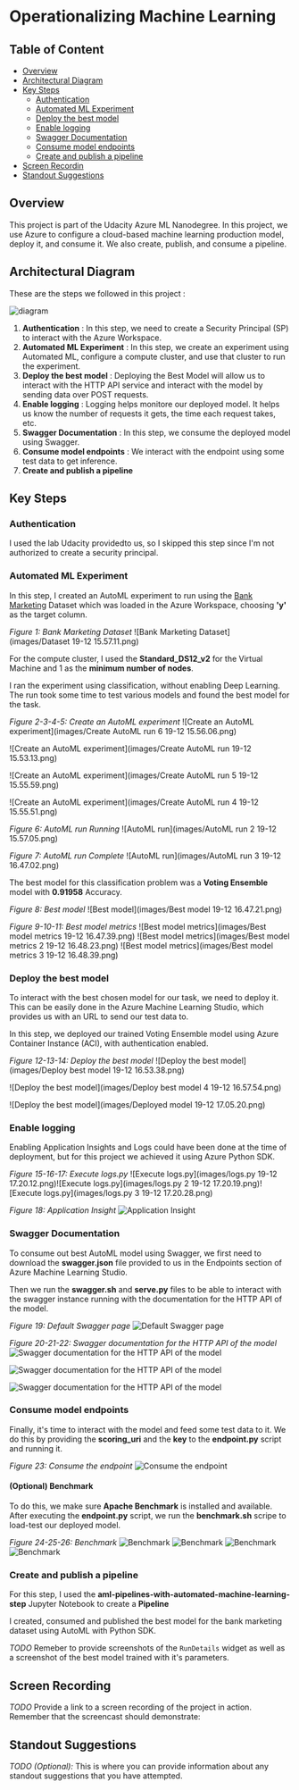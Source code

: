# Operationalizing Machine Learning

## Table of Content
* [Overview](#overview)
* [Architectural Diagram](#architectural-diagram)
* [Key Steps](#architectural-diagram)
    * [Authentication](#authentication)
    * [Automated ML Experiment](#automated-ml-experiment)
    * [Deploy the best model](#deploy-the-best-model)
    * [Enable logging](#enable-logging)
    * [Swagger Documentation](#swagger-documentation)
    * [Consume model endpoints](#consume-model-endpoints)
    * [Create and publish a pipeline](#create-and-publish-a-pipeline)
* [Screen Recordin](#screen-recording)
* [Standout Suggestions](#standout-suggestions)

## Overview
This project is part of the Udacity Azure ML Nanodegree.
In this project, we use Azure to configure a cloud-based machine learning production model, deploy it, and consume it. We also create, publish, and consume a pipeline.

## Architectural Diagram
These are the steps we followed in this project :

![diagram](images/diagram.png)

1. **Authentication** : In this step, we need to create a Security Principal (SP) to interact with the Azure Workspace.
2. **Automated ML Experiment** : In this step, we create an experiment using Automated ML, configure a compute cluster, and use that cluster to run the experiment.
3. **Deploy the best model** : Deploying the Best Model will allow us to interact with the HTTP API service and interact with the model by sending data over POST requests.
4. **Enable logging** : Logging helps monitore our deployed model. It helps us know the number of requests it gets, the time each request takes, etc.
5. **Swagger Documentation** : In this step, we consume the deployed model using Swagger.
6. **Consume model endpoints** : We interact with the endpoint using some test data to get inference.
7. **Create and publish a pipeline**

## Key Steps

### Authentication
I used the lab Udacity providedto us, so I skipped this step since I'm not authorized to create a security principal.

### Automated ML Experiment
In this step, I created an AutoML experiment to run using the [Bank Marketing](https://automlsamplenotebookdata.blob.core.windows.net/automl-sample-notebook-data/bankmarketing_train.csv) Dataset which was loaded in the Azure Workspace, choosing **'y'** as the target column.

*Figure 1: Bank Marketing Dataset*
![Bank Marketing Dataset](images/Dataset 19-12 15.57.11.png)

For the compute cluster, I used the **Standard_DS12_v2** for the Virtual Machine and 1 as the **minimum number of nodes**.

I ran the experiment using classification, without enabling Deep Learning. The run took some time to test various models and found the best model for the task.

*Figure 2-3-4-5: Create an AutoML experiment*
![Create an AutoML experiment](images/Create AutoML run 6 19-12 15.56.06.png)

![Create an AutoML experiment](images/Create AutoML run 19-12 15.53.13.png)

![Create an AutoML experiment](images/Create AutoML run 5 19-12 15.55.59.png)

![Create an AutoML experiment](images/Create AutoML run 4 19-12 15.55.51.png)

*Figure 6: AutoML run Running*
![AutoML run](images/AutoML run 2 19-12 15.57.05.png)

*Figure 7: AutoML run Complete*
![AutoML run](images/AutoML run 3 19-12 16.47.02.png)

The best model for this classification problem was a **Voting Ensemble** model with **0.91958** Accuracy.

*Figure 8: Best model*
![Best model](images/Best model 19-12 16.47.21.png)

*Figure 9-10-11: Best model metrics*
![Best model metrics](images/Best model metrics 19-12 16.47.39.png)
![Best model metrics](images/Best model metrics 2 19-12 16.48.23.png)
![Best model metrics](images/Best model metrics 3 19-12 16.48.39.png)

### Deploy the best model
To interact with the best chosen model for our task, we need to deploy it. This can be easily done in the Azure Machine Learning Studio, which provides us with an URL to send our test data to.

In this step, we deployed our trained Voting Ensemble model using Azure Container Instance (ACI), with authentication enabled.

*Figure 12-13-14: Deploy the best model*
![Deploy the best model](images/Deploy best model 19-12 16.53.38.png)

![Deploy the best model](images/Deploy best model 4 19-12 16.57.54.png)

![Deploy the best model](images/Deployed model 19-12 17.05.20.png)

### Enable logging
Enabling Application Insights and Logs could have been done at the time of deployment, but for this project we achieved it using Azure Python SDK.

*Figure 15-16-17: Execute logs.py*
![Execute logs.py](images/logs.py 19-12 17.20.12.png)![Execute logs.py](images/logs.py 2 19-12 17.20.19.png)![Execute logs.py](images/logs.py 3 19-12 17.20.28.png)

*Figure 18: Application Insight*
![Application Insight](images/Deployedmodel5.png)

### Swagger Documentation
To consume out best AutoML model using Swagger, we first need to download the **swagger.json** file provided to us in the Endpoints section of Azure Machine Learning Studio.

Then we run the **swagger.sh** and **serve.py** files to be able to interact with the swagger instance running with the documentation for the HTTP API of the model.

*Figure 19: Default Swagger page*
![Default Swagger page](images/localhost1.png)

*Figure 20-21-22: Swagger documentation for the HTTP API of the model*
![Swagger documentation for the HTTP API of the model](images/localhost.png)

![Swagger documentation for the HTTP API of the model](images/localhost2.png)

![Swagger documentation for the HTTP API of the model](images/localhost3.png)

### Consume model endpoints
Finally, it's time to interact with the model and feed some test data to it. We do this by providing the **scoring_uri** and the **key** to the **endpoint.py** script and running it.

*Figure 23: Consume the endpoint*
![Consume the endpoint](images/endpoint.py1.png)

#### (Optional) Benchmark
To do this, we make sure **Apache Benchmark** is installed and available. After executing the **endpoint.py** script, we run the **benchmark.sh** scripe to load-test our deployed model.

*Figure 24-25-26: Benchmark*
![Benchmark](images/benchmark.sh2.png)
![Benchmark](images/benchmark.sh3.png)
![Benchmark](images/benchmark.sh4.png)![Benchmark](images/benchmark.sh5.png)

### Create and publish a pipeline
For this step, I used the **aml-pipelines-with-automated-machine-learning-step** Jupyter Notebook to create a **Pipeline**

I created, consumed and published the best model for the bank marketing dataset using AutoML with Python SDK.




*TODO* Remeber to provide screenshots of the `RunDetails` widget as well as a screenshot of the best model trained with it's parameters.

## Screen Recording
*TODO* Provide a link to a screen recording of the project in action. Remember that the screencast should demonstrate:

## Standout Suggestions
*TODO (Optional):* This is where you can provide information about any standout suggestions that you have attempted.
